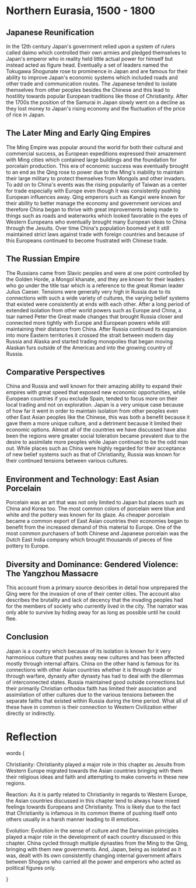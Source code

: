# Northern Eurasia, 1500 - 1800

## Japanese Reunification

In the 12th century Japan's government relied upon a system of rulers called daimo which controlled their own armies and pledged themselves to Japan's emperor who in reality held little actual power for himself but instead acted as figure head. Eventually a set of leaders named the Tokugawa Shogunate rose to prominence in Japan and are famous for their ability to improve Japan's economic systems which included roads and other trade and communication routes. The Japanese tended to isolate themselves from other peoples besides the Chinese and this lead to hostility towards popular European traditions like those of Christianity. After the 1700s the position of the Samurai in Japan slowly went on a decline as they lost money to Japan's rising economy and the fluctuation of the price of rice in Japan.

## The Later Ming and Early Qing Empires

The Ming Empire was popular around the world for both their cultural and commercial success, as European expeditions expressed their amazement with Ming cities which contained large buildings and the foundation for porcelain production. This era of economic success was eventually brought to an end as the Qing rose to power due to the Ming's inability to maintain their large military to protect themselves from Mongols and other invaders. To add on to China's events was the rising popularity of Taiwan as a center for trade especially with Europe even though it was consistently pushing European influences away. Qing emperors such as Kangxi were known for their ability to better manage the economy and government services and therefore China began to thrive with great improvements being made to things such as roads and waterworks which looked favorable in the eyes of Western Europeans who eventually brought many European ideas to China through the Jesuits. Over time China's population boomed yet it still maintained strict laws against trade with foreign countries and because of this Europeans continued to become frustrated with Chinese trade.

## The Russian Empire

The Russians came from Slavic peoples and were at one point controlled by the Golden Horde, a Mongol khanate, and they are known for their leaders who go under the title tsar which is a reference to the great Roman leader Julius Caeser. Tensions were generally very high in Russia due to its connections with such a wide variety of cultures, the varying belief systems that existed were consistently at ends with each other. After a long period of extended isolation from other world powers such as Europe and China, a tsar named Peter the Great made changes that brought Russia closer and connected more tightly with Europe and European powers while still maintaining their distance from China. After Russia continued its expansion into more Eastern territories it crossed the strait between modern day Russia and Alaska and started trading monopolies that began moving Alaskan furs outside of the Americas and into the growing country of Russia.

## Comparative Perspectives

China and Russia and well known for their amazing ability to expand their empires with great speed that exposed new economic opportunities, while European countries if you exclude Spain, tended to focus more on their local trading and not on exploration. Japan is a very unique case because of how far it went in order to maintain isolation from other peoples even other East Asian peoples like the Chinese, this was both a benefit because it gave them a more unique culture, and a detriment because it limited their economic options. Almost all of the countries we have discussed have also been the regions were greater social toleration became prevalent due to the desire to assimilate more peoples while Japan continued to be the odd man out. While places such as China were highly regarded for their acceptance of new belief systems such as that of Christianity, Russia was known for their continued tensions between various cultures.

## Environment and Technology: East Asian Porcelain

Porcelain was an art that was not only limited to Japan but places such as China and Korea too. The most common colors of porcelain were blue and white and the pottery was known for its glaze. As cheaper porcelain became a common export of East Asian countries their economies began to benefit from the increased demand of this material to Europe. One of the most common purchasers of both Chinese and Japanese porcelain was the Dutch East India company which brought thousands of pieces of fine pottery to Europe.

## Diversity and Dominance: Gendered Violence: The Yangzhou Massacre

This account from a primary source describes in detail how unprepared the Qing were for the invasion of one of their center cities. The account also describes the brutality and lack of decency that the invading peoples had for the members of society who currently lived in the city. The narrator was only able to survive by hiding away for as long as possible until he could flee.

## Conclusion

Japan is a country which because of its isolation is known for it very harmonious culture that pushes away new cultures and has been affected mostly through internal affairs. China on the other hand is famous for its connections with other Asian countries whether it is through trade or through warfare, dynasty after dynasty has had to deal with the dilemmas of interconnected states. Russia maintained good outside connections but their primarily Christian orthodox faith has limited their association and assimilation of other cultures due to the various tensions between the separate faiths that existed within Russia during the time period. What all of these have in common is their connection to Western Civilization either directly or indirectly.

# Reflection

words {

Christianity: Christianity played a major role in this chapter as Jesuits from Western Europe migrated towards the Asian countries bringing with them their religious ideas and faith and attempting to make converts in these new regions.

Reaction: As it is partly related to Christianity in regards to Western Europe, the Asian countries discussed in this chapter tend to always have mixed feelings towards Europeans and Christianity. This is likely due to the fact that Christianity is infamous in its common theme of pushing itself onto others usually in a harsh manner leading to ill emotions.

Evolution: Evolution in the sense of culture and the Darwinian principles played a major role in the development of each country discussed in this chapter. China cycled through multiple dynasties from the Ming to the Qing, bringing with them new governments. And, Japan, being as isolated as it was, dealt with its own consistently changing internal government affairs between Shoguns who carried all the power and emperors who acted as political figures only. 

}
